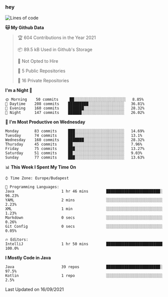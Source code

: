 ### hey

<!--START_SECTION:waka-->
![Lines of code](https://img.shields.io/badge/From%20Hello%20World%20I%27ve%20Written-76039%20lines%20of%20code-blue)

**🐱 My Github Data** 

> 🏆 604 Contributions in the Year 2021
 > 
> 📦 89.5 kB Used in Github's Storage 
 > 
> 🚫 Not Opted to Hire
 > 
> 📜 5 Public Repositories 
 > 
> 🔑 16 Private Repositories  
 > 
**I'm a Night 🦉** 

```text
🌞 Morning    50 commits     ██░░░░░░░░░░░░░░░░░░░░░░░   8.85% 
🌆 Daytime    208 commits    █████████░░░░░░░░░░░░░░░░   36.81% 
🌃 Evening    160 commits    ███████░░░░░░░░░░░░░░░░░░   28.32% 
🌙 Night      147 commits    ██████░░░░░░░░░░░░░░░░░░░   26.02%

```
📅 **I'm Most Productive on Wednesday** 

```text
Monday       83 commits     ███░░░░░░░░░░░░░░░░░░░░░░   14.69% 
Tuesday      74 commits     ███░░░░░░░░░░░░░░░░░░░░░░   13.1% 
Wednesday    160 commits    ███████░░░░░░░░░░░░░░░░░░   28.32% 
Thursday     45 commits     ██░░░░░░░░░░░░░░░░░░░░░░░   7.96% 
Friday       75 commits     ███░░░░░░░░░░░░░░░░░░░░░░   13.27% 
Saturday     51 commits     ██░░░░░░░░░░░░░░░░░░░░░░░   9.03% 
Sunday       77 commits     ███░░░░░░░░░░░░░░░░░░░░░░   13.63%

```


📊 **This Week I Spent My Time On** 

```text
⌚︎ Time Zone: Europe/Budapest

💬 Programming Languages: 
Java                     1 hr 46 mins        ████████████████████████░   96.23% 
YAML                     2 mins              ░░░░░░░░░░░░░░░░░░░░░░░░░   2.23% 
XML                      1 min               ░░░░░░░░░░░░░░░░░░░░░░░░░   1.23% 
Markdown                 0 secs              ░░░░░░░░░░░░░░░░░░░░░░░░░   0.26% 
Git Config               0 secs              ░░░░░░░░░░░░░░░░░░░░░░░░░   0.05%

🔥 Editors: 
IntelliJ                 1 hr 50 mins        █████████████████████████   100.0%

```

**I Mostly Code in Java** 

```text
Java                     39 repos            ████████████████████████░   97.5% 
Kotlin                   1 repo              ░░░░░░░░░░░░░░░░░░░░░░░░░   2.5%

```



 Last Updated on 16/09/2021
<!--END_SECTION:waka-->
